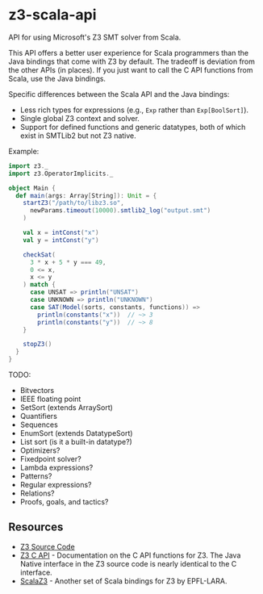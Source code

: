 # z3-scala-api

API for using Microsoft's Z3 SMT solver from Scala.

This API offers a better user experience for Scala programmers than the Java bindings that come with Z3 by default. The tradeoff is deviation from the other APIs (in places). If you just want to call the C API functions from Scala, use the Java bindings.

Specific differences between the Scala API and the Java bindings:
* Less rich types for expressions (e.g., `Exp` rather than `Exp[BoolSort]`).
* Single global Z3 context and solver.
* Support for defined functions and generic datatypes, both of which exist in SMTLib2 but not Z3 native.

Example:

```scala
import z3._
import z3.OperatorImplicits._

object Main {
  def main(args: Array[String]): Unit = {
    startZ3("/path/to/libz3.so",
      newParams.timeout(10000).smtlib2_log("output.smt")
    )

    val x = intConst("x")
    val y = intConst("y")

    checkSat(
      3 * x + 5 * y === 49,
      0 <= x,
      x <= y
    ) match {
      case UNSAT => println("UNSAT")
      case UNKNOWN => println("UNKNOWN")
      case SAT(Model(sorts, constants, functions)) =>
        println(constants("x"))  // ~> 3
        println(constants("y"))  // ~> 8
    }

    stopZ3()
  }
}
```


TODO:
* Bitvectors
* IEEE floating point
* SetSort (extends ArraySort)
* Quantifiers
* Sequences
* EnumSort (extends DatatypeSort)
* List sort (is it a built-in datatype?)
* Optimizers?
* Fixedpoint solver?
* Lambda expressions?
* Patterns?
* Regular expressions?
* Relations?
* Proofs, goals, and tactics?


## Resources

* [Z3 Source Code](https://github.com/Z3Prover/z3)
* [Z3 C API](https://z3prover.github.io/api/html/group__capi.html) - Documentation on the C API functions for Z3. The Java Native interface in the Z3 source code is nearly identical to the C interface.
* [ScalaZ3](https://github.com/epfl-lara/ScalaZ3) - Another set of Scala bindings for Z3 by EPFL-LARA.
